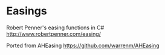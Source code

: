 Easings
=======

Robert Penner's easing functions in C#
http://www.robertpenner.com/easing/

Ported from AHEasing
https://github.com/warrenm/AHEasing

